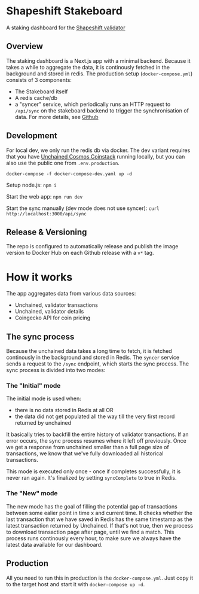 # Shapeshift Stakeboard

A staking dashboard for the [Shapeshift validator](https://www.mintscan.io/cosmos/validators/cosmosvaloper199mlc7fr6ll5t54w7tts7f4s0cvnqgc59nmuxf)

## Overview

The staking dashboard is a Next.js app with a minimal backend. Because it takes a while to aggregate the data, it is continously fetched in the background and stored in redis. 
The production setup (`docker-compose.yml`) consists of 3 components:

- The Stakeboard itself
- A redis cache/db
- a "syncer" service, which periodically runs an HTTP request to `/api/sync` on the stakeboard backend to trigger the synchronisation of data. For more details, see [Github](https://github.com/lmyslinski/dumbcron/)

## Development

For local dev, we only run the redis db via docker. The dev variant requires that you have [Unchained Cosmos Coinstack](https://github.com/shapeshift/unchained) running locally, but you can also use the public one from `.env.production`.

`docker-compose -f docker-compose-dev.yaml up -d`

Setup node.js:
`npm i`

Start the web app:
`npm run dev`

Start the sync manually (dev mode does not use syncer):
`curl http://localhost:3000/api/sync`

## Release & Versioning

The repo is configured to automatically release and publish the image version to Docker Hub on each Github release with a `v*` tag. 

# How it works

The app aggregates data from various data sources:

- Unchained, validator transactions 
- Unchained, validator details
- Coingecko API for coin pricing

## The sync process

Because the unchained data takes a long time to fetch, it is fetched continously in the background and stored in Redis.
The `syncer` service sends a request to the `/sync` endpoint, which starts the sync process. The sync process is divided into two modes:

### The "Initial" mode

The initial mode is used when:
- there is no data stored in Redis at all OR
- the data did not get populated all the way till the very first record returned by unchained

It basically tries to backfill the entire history of validator transactions. If an error occurs, the sync process resumes where it left off previously. Once we get a response from unchained smaller than a full page size of transactions, we know that we've fully downloaded all historical transactions.

This mode is executed only once - once if completes successfully, it is never ran again. It's finalized by setting `syncComplete` to true in Redis.

### The "New" mode

The new mode has the goal of filling the potential gap of transactions between some ealier point in time x and current time. It checks whether the last transaction that we have saved in Redis has the same timestamp as the latest transaction returned by Unchained. If that's not true, then we process to download transaction page after page, until we find a match. 
This process runs continously every hour, to make sure we always have the latest data available for our dashboard. 

## Production

All you need to run this in production is the `docker-compose.yml`. Just copy it to the target host and start it with `docker-compose up -d`.



